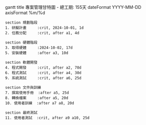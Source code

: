 
gantt
    title 專案管理甘特圖 - 總工期: 155天
    dateFormat YYYY-MM-DD
    axisFormat %m/%d
    
    section 規劃階段
    1. 研擬計畫     :crit, 2024-10-01, 1d
    2. 任務分配     :crit, after a1, 4d
    
    section 硬體階段
    3. 取得硬體     :2024-10-02, 17d
    5. 安裝硬體     :after a3, 10d
    
    section 軟體開發
    4. 程式開發     :crit, after a2, 70d
    6. 程式測試     :crit, after a4, 30d
    9. 系統測試     :crit, after a6, 25d
    
    section 文件與訓練
    7. 撰寫使用手冊  :after a5, 25d
    8. 轉換檔案     :after a5, 20d
    10. 使用者訓練  :after a7 a8, 20d
    
    section 最終測試
    11. 使用者測試  :crit, after a9 a10, 25d
